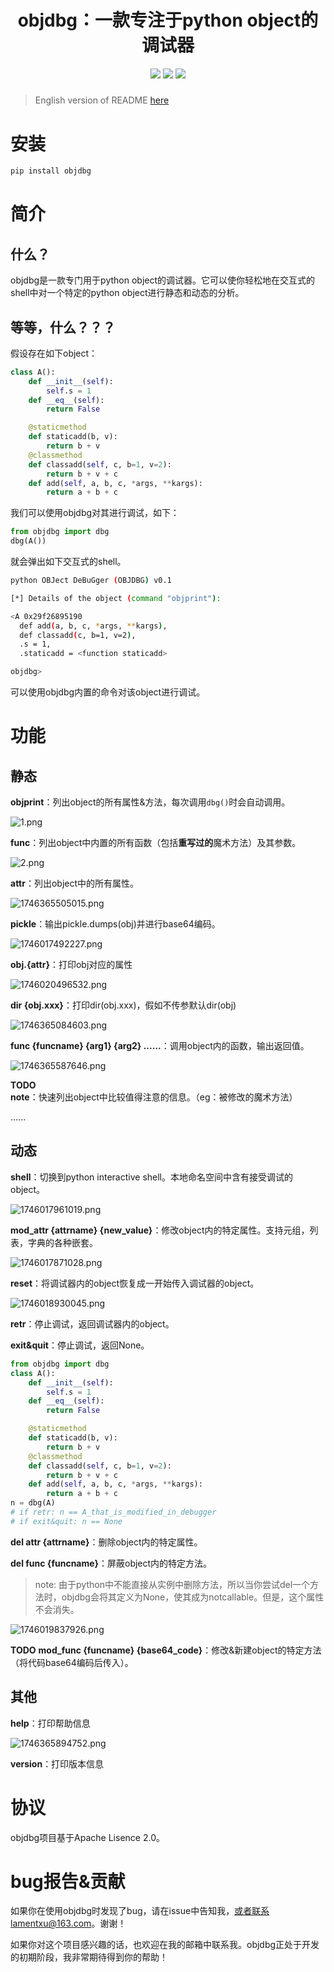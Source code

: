 <h1 align="center">objdbg：一款专注于python object的调试器</h1>
<p align="center">
<img src=https://img.shields.io/badge/python-3.9+-blue?style=for-the-badge>
<img src=https://img.shields.io/badge/License-Apache2.0-green?style=for-the-badge>
<img src=https://img.shields.io/badge/State-Developing-red?style=for-the-badge>
<em><h5 align="center"></h5></em>

> English version of README [here](https://github.com/LamentXU123/objdbg/blob/main/README_english.md)

# 安装

```bash
pip install objdbg
```

# 简介
## 什么？
objdbg是一款专门用于python object的调试器。它可以使你轻松地在交互式的shell中对一个特定的python object进行静态和动态的分析。
## 等等，什么？？？
假设存在如下object：
```python
class A():
    def __init__(self):
        self.s = 1
    def __eq__(self):
        return False

    @staticmethod
    def staticadd(b, v):
        return b + v
    @classmethod
    def classadd(self, c, b=1, v=2):
        return b + v + c
    def add(self, a, b, c, *args, **kargs):
        return a + b + c
```
我们可以使用objdbg对其进行调试，如下：
```python
from objdbg import dbg
dbg(A())
```
就会弹出如下交互式的shell。
```bash
python OBJect DeBuGger (OBJDBG) v0.1

[*] Details of the object (command "objprint"):

<A 0x29f26895190
  def add(a, b, c, *args, **kargs),
  def classadd(c, b=1, v=2),
  .s = 1,
  .staticadd = <function staticadd>

objdbg>
```
可以使用objdbg内置的命令对该object进行调试。

# 功能

## 静态

**objprint**：列出object的所有属性&方法，每次调用`dbg()`时会自动调用。  

![1.png](https://img.picui.cn/free/2025/04/30/68121c4b7bcb3.png)

**func**：列出object中内置的所有函数（包括**重写过的**魔术方法）及其参数。  

![2.png](https://img.picui.cn/free/2025/04/30/6812095fef37b.png)

**attr**：列出object中的所有属性。

![1746365505015.png](https://github.com/LamentXU123/picx-images-hosting/raw/master/image.7snfab9ai0.png)

**pickle**：输出pickle.dumps(obj)并进行base64编码。  

![1746017492227.png](https://img.picui.cn/free/2025/04/30/68121cd74fbec.png)

**obj.{attr}**：打印obj对应的属性

![1746020496532.png](https://img.picui.cn/free/2025/04/30/681228941b2f5.png)

**dir {obj.xxx}**：打印dir(obj.xxx)，假如不传参默认dir(obj)

![1746365084603.png](https://github.com/LamentXU123/picx-images-hosting/raw/master/image.4ub56t236u.png)

**func {funcname} {arg1} {arg2} ......**：调用object内的函数，输出返回值。  

![1746365587646.png](https://github.com/LamentXU123/picx-images-hosting/raw/master/image.6iki405lnj.png)

**TODO** **note**：快速列出object中比较值得注意的信息。（eg：被修改的魔术方法）  


......

## 动态

**shell**：切换到python interactive shell。本地命名空间中含有接受调试的object。

![1746017961019.png](https://img.picui.cn/free/2025/04/30/68121eac7305f.png)

**mod_attr {attrname} {new_value}**：修改object内的特定属性。支持元组，列表，字典的各种嵌套。  

![1746017871028.png](https://img.picui.cn/free/2025/04/30/68121e52aa4fd.png)

**reset**：将调试器内的object恢复成一开始传入调试器的object。    

![1746018930045.png](https://img.picui.cn/free/2025/04/30/68122277e5607.png)

**retr**：停止调试，返回调试器内的object。    

**exit&quit**：停止调试，返回None。  

```python
from objdbg import dbg
class A():
    def __init__(self):
        self.s = 1
    def __eq__(self):
        return False

    @staticmethod
    def staticadd(b, v):
        return b + v
    @classmethod
    def classadd(self, c, b=1, v=2):
        return b + v + c
    def add(self, a, b, c, *args, **kargs):
        return a + b + c
n = dbg(A)
# if retr: n == A_that_is_modified_in_debugger
# if exit&quit: n == None
```

**del attr {attrname}**：删除object内的特定属性。  

**del func {funcname}**：屏蔽object内的特定方法。

> note: 由于python中不能直接从实例中删除方法，所以当你尝试del一个方法时，objdbg会将其定义为None，使其成为notcallable。但是，这个属性不会消失。

![1746019837926.png](https://img.picui.cn/free/2025/04/30/68122600730a8.png)

**TODO** **mod_func {funcname} {base64_code}**：修改&新建object的特定方法（将代码base64编码后传入）。  

## 其他

**help**：打印帮助信息

![1746365894752.png](https://github.com/LamentXU123/picx-images-hosting/raw/master/image.6m441pv836.png)

**version**：打印版本信息

# 协议

objdbg项目基于Apache Lisence 2.0。

# bug报告&贡献

如果你在使用objdbg时发现了bug，请在issue中告知我，或者联系lamentxu@163.com。谢谢！

如果你对这个项目感兴趣的话，也欢迎在我的邮箱中联系我。objdbg正处于开发的初期阶段，我非常期待得到你的帮助！


